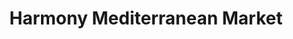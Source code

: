 ---
title: "Harmony Mediterranean Market"
url: /cary/harmony-mediterranean-market/
shop: supermarket
---